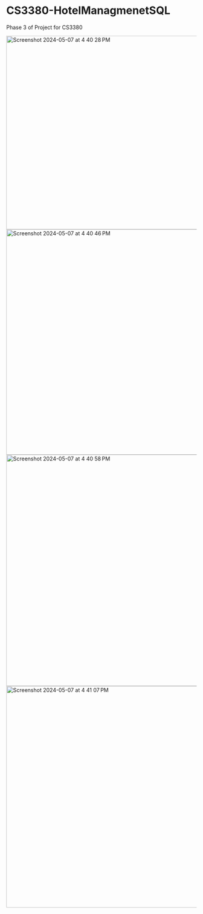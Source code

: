 # CS3380-HotelManagmenetSQL
Phase 3 of Project for CS3380



<img width="512" alt="Screenshot 2024-05-07 at 4 40 28 PM" src="https://github.com/TrentonRoney/CS3380-HotelManagmenetSQL/assets/126935268/9f808047-14e6-4d70-9e46-0861ce5518ab">
<img width="596" alt="Screenshot 2024-05-07 at 4 40 46 PM" src="https://github.com/TrentonRoney/CS3380-HotelManagmenetSQL/assets/126935268/e72360da-e2b3-4599-a47f-4d88ef276aba">
<img width="612" alt="Screenshot 2024-05-07 at 4 40 58 PM" src="https://github.com/TrentonRoney/CS3380-HotelManagmenetSQL/assets/126935268/24922017-8f06-4a3b-804a-15e8f7078768">
<img width="586" alt="Screenshot 2024-05-07 at 4 41 07 PM" src="https://github.com/TrentonRoney/CS3380-HotelManagmenetSQL/assets/126935268/50de3150-c802-414f-a6ac-582cddf584b8">
